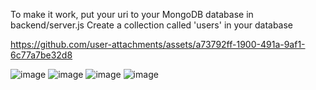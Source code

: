 To make it work, put your uri to your MongoDB database in backend/server.js
Create a collection called 'users' in your database


https://github.com/user-attachments/assets/a73792ff-1900-491a-9af1-6c77a7be32d8


![image](https://github.com/Zanvis/RegisterLoginSystem/assets/161169953/17d8f1f2-a6de-4fd4-bc6c-37a4c70b914c)
![image](https://github.com/Zanvis/RegisterLoginSystem/assets/161169953/b87b4a78-ba22-4df4-894f-f4eaeb38a8a6)
![image](https://github.com/Zanvis/RegisterLoginSystem/assets/161169953/5ef65f96-8e09-48c3-b710-e2669fa4bab5)
![image](https://github.com/Zanvis/RegisterLoginSystem/assets/161169953/2d7a779a-aa35-44b0-a307-201f31217d0d)
